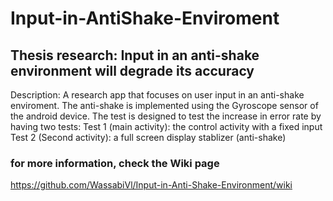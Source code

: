 # Input-in-AntiShake-Enviroment
## Thesis research: Input in an anti-shake environment will degrade its accuracy

Description: A research app that focuses on user input in an anti-shake enviroment.
The anti-shake is implemented using the Gyroscope sensor of the android device.
The test is designed to test the increase in error rate by having two tests:
  Test 1 (main activity): the control activity with a fixed input
  Test 2 (Second activity): a full screen display stablizer (anti-shake) 
  
  ### for more information, check the Wiki page
  https://github.com/WassabiVl/Input-in-Anti-Shake-Environment/wiki

